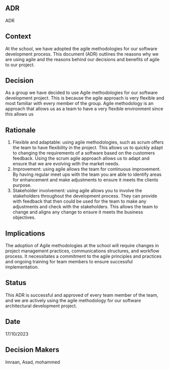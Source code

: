 ## ADR

ADR

## Context
At the school, we have adopted the agile methodologies for our software development process. This document (ADR) outlines the reasons why we are using agile and the reasons behind our decisions and benefits of agile to our project.

## Decision
As a group we have decided to use Agile methodologies for our software development project. This is because the agile approach is very flexible and most familiar with every member of the group. Agile methodology is an approach that allows us as a team to have a very flexible environment since this allows us  

## Rationale 
1.	Flexible and adaptable: using agile methodologies, such as scrum offers the team to have flexibility in the project. This allows us to quickly adapt to changing the requirements of a software based on the customers feedback. Using the scrum agile approach allows us to adapt and ensure that we are evolving with the market needs.
2.	Improvement: using agile allows the team for continuous improvement. By having regular meet ups with the team you are able to identify areas for enhancement and make adjustments to ensure it meets the clients purpose. 
3.	Stakeholder involvement: using agile allows you to involve the stakeholders throughout the development process. They can provide with feedback that then could be used for the team to make any adjustments and check with the stakeholders. This allows the team to change and aligns any change to ensure it meets the business objectives. 


## Implications
The adoption of Agile methodologies at the school will require changes in project management practices, communications structures, and workflow process. It necessitates a commitment to the agile principles and practices and ongoing training for team members to ensure successful implementation.

## Status
This ADR is successful and approved of every team member of the team, and we are actively using the agile methodology for our software architectural development project. 

## Date
17/10/2023

## Decision Makers
Imraan, Asad, mohammed 
